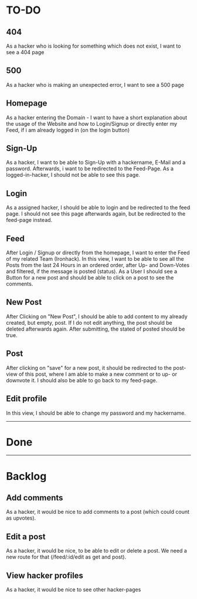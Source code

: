 # TO-DO

## 404
As a hacker who is looking for something which does not exist, I want to see a 404 page

## 500
As a hacker who is making an unexpected error, I want to see a 500 page 

## Homepage
As a hacker entering the Domain - I want to have a short explanation about the usage of the Website and how to Login/Signup or directly enter my Feed, if i am already logged in (on the login button)

## Sign-Up
As a hacker, I want to be able to Sign-Up with a hackername, E-Mail and a password. Afterwards, i want to be redirected to the Feed-Page. As a logged-in-hacker, I should not be able to see this page.

## Login
As a assigned hacker, I should be able to login and be redirected to the feed page. I should not see this page afterwards again, but be redirected to the feed-page instead.

## Feed
After Login / Signup or directly from the homepage, I want to enter the Feed of my related Team (Ironhack). In this view, I want to be able to see all the Posts from the last 24 Hours in an ordered order, after Up- and Down-Votes and filtered, if the message is posted (status). As a User I should see a Button for a new post and should be able to click on a post to see the comments. 

## New Post
After Clicking on "New Post", I should be able to add content to my already created, but empty, post. If I do not edit anything, the post should be deleted afterwards again. After submitting, the stated of posted should be true.

## Post
After clicking on "save" for a new post, it should be redirected to the post-view of this post, where I am able to make a new comment or to up- or downvote it. I should also be able to go back to my feed-page.

## Edit profile
In this view, I should be able to change my password and my hackername.


---

# Done

---

# Backlog

## Add comments
As a hacker, it would be nice to add comments to a post (which could count as upvotes).

## 

## Edit a post
As a hacker, it would be nice, to be able to edit or delete a post. We need a new route for that (/feed/:id/edit as get and post).

## View hacker profiles
As a hacker, it would be nice to see other hacker-pages

## 



